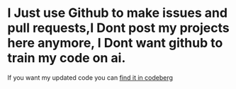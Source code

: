 # I Just use Github to make issues and pull requests,I Dont post my projects here anymore, I Dont want github to train my code on ai. 
   If you want my updated code you can [find it in codeberg](https://codeberg.org/totallynotmwa/)
